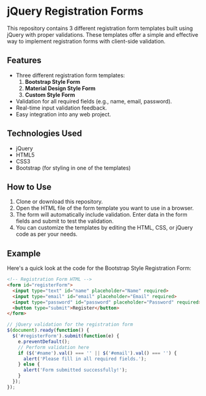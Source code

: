 # jQuery Registration Forms

This repository contains 3 different registration form templates built using jQuery with proper validations. These templates offer a simple and effective way to implement registration forms with client-side validation.

## Features

- Three different registration form templates:
  1. **Bootstrap Style Form**
  2. **Material Design Style Form**
  3. **Custom Style Form**
- Validation for all required fields (e.g., name, email, password).
- Real-time input validation feedback.
- Easy integration into any web project.

## Technologies Used

- jQuery
- HTML5
- CSS3
- Bootstrap (for styling in one of the templates)

## How to Use

1. Clone or download this repository.
2. Open the HTML file of the form template you want to use in a browser.
3. The form will automatically include validation. Enter data in the form fields and submit to test the validation.
4. You can customize the templates by editing the HTML, CSS, or jQuery code as per your needs.

## Example

Here's a quick look at the code for the Bootstrap Style Registration Form:

```html
<!-- Registration Form HTML -->
<form id="registerForm">
  <input type="text" id="name" placeholder="Name" required>
  <input type="email" id="email" placeholder="Email" required>
  <input type="password" id="password" placeholder="Password" required>
  <button type="submit">Register</button>
</form>
```

```javascript
// jQuery validation for the registration form
$(document).ready(function() {
  $('#registerForm').submit(function(e) {
    e.preventDefault();
    // Perform validation here
    if ($('#name').val() === '' || $('#email').val() === '') {
      alert('Please fill in all required fields.');
    } else {
      alert('Form submitted successfully!');
    }
  });
});
